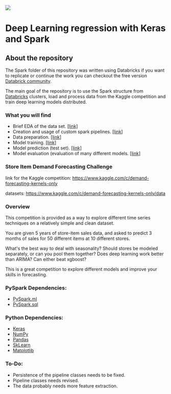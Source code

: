 ![](https://s9783.pcdn.co/wp-content/uploads/2018/03/Blog-Optimize-Store-Replenishment.jpg)

# Deep Learning regression with Keras and Spark

## About the repository
The Spark folder of this repository was written using Databricks if you want to replicate or continue the work you can checkout the free version [Databrick community](https://community.cloud.databricks.com/login.html).

The main goal of the repository is to use the Spark structure from [Databricks](https://databricks.com/) clusters, load and process data from the Kaggle competition and train deep learning models distributed.

### What you will find
* Brief EDA of the data set. [[link]](https://github.com/dimitreOliveira/StoreItemDemand/blob/master/Spark/Analysis/EDA.ipynb)
* Creation and usage of custom spark pipelines. [[link]](https://github.com/dimitreOliveira/StoreItemDemand/blob/master/Spark/custom_transformers.ipynb)
* Data preparation. [[link]](https://github.com/dimitreOliveira/StoreItemDemand/blob/master/Spark/prepare%20data.ipynb)
* Model training. [[link]](https://github.com/dimitreOliveira/StoreItemDemand/blob/master/Spark/Model/train.ipynb)
* Model prediction (test set). [[link]](https://github.com/dimitreOliveira/StoreItemDemand/blob/master/Spark/Model/test.ipynb)
* Model evaluation (evaluation of many different models. [[link]](https://github.com/dimitreOliveira/StoreItemDemand/blob/master/Spark/Model/model%20evaluation.ipynb)

### Store Item Demand Forecasting Challenge

link for the Kaggle competition: https://www.kaggle.com/c/demand-forecasting-kernels-only

datasets: https://www.kaggle.com/c/demand-forecasting-kernels-only/data

### Overview
This competition is provided as a way to explore different time series techniques on a relatively simple and clean dataset.

You are given 5 years of store-item sales data, and asked to predict 3 months of sales for 50 different items at 10 different stores.

What's the best way to deal with seasonality? Should stores be modeled separately, or can you pool them together? Does deep learning work better than ARIMA? Can either beat xgboost?

This is a great competition to explore different models and improve your skills in forecasting.

### PySpark Dependencies:
* [PySpark.ml](http://spark.apache.org/docs/2.2.0/api/python/pyspark.ml.html)
* [PySpark.sql](http://spark.apache.org/docs/2.1.0/api/python/pyspark.sql.html)

### Python Dependencies:
* [Keras](https://keras.io/)
* [NumPy](http://www.numpy.org/)
* [Pandas](http://pandas.pydata.org/)
* [SkLearn](https://scikit-learn.org/stable/)
* [Matplotlib](http://matplotlib.org/)

### To-Do:
* Persistence of the pipeline classes needs to be fixed.
* Pipeline classes needs revised.
* The data probably needs more feature extraction.
